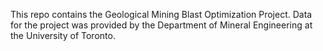 This repo contains the Geological Mining Blast Optimization Project. Data for the project was provided by the Department of Mineral Engineering at the University of Toronto. 
